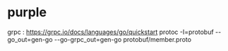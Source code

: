 # purple

grpc : https://grpc.io/docs/languages/go/quickstart
protoc -I=protobuf --go_out=gen-go --go-grpc_out=gen-go protobuf/member.proto